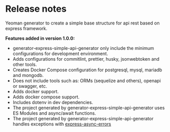 # Release notes

Yeoman generator to create a simple base structure for api rest based on express framework.

**Features added in version 1.0.0:**

- generator-express-simple-api-generator only include the minimum configurations for development environment.
- Adds configurations for commitlint, prettier, husky, jsonwebtoken and other tools.
- Creates Docker Compose configuration for postgresql, mysql, mariadb and mongodb.
- Does not include tools such as: ORMs (sequelize and others), openapi or swagger, etc.
- Adds docker support.
- Adds docker compose support.
- Includes dotenv in dev dependencies.
- The project generated by generator-express-simple-api-generator uses ES Modules and async/await functions.
- The project generated by generator-express-simple-api-generator handles exceptions with [express-async-errors](https://www.npmjs.com/package/express-async-errors)
